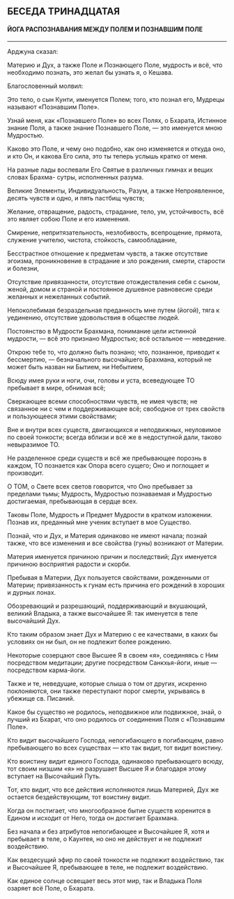 ## БЕСЕДА ТРИНАДЦАТАЯ
#### ЙОГА РАСПОЗНАВАНИЯ МЕЖДУ ПОЛЕМ И ПОЗНАВШИМ ПОЛЕ

---
Арджуна сказал:

Материю и Дух, а также Поле и Познающего Поле, мудрость и всё, что необходимо познать, это желал бы узнать я, о Кешава.

Благословенный молвил:

Это тело, о сын Кунти, именуется Полем; того, кто познал его, Мудрецы называют «Познавшим Поле».

Узнай меня, как «Познавшего Поле» во всех Полях, о Бхарата, Истинное знание Поля, а также знание Познавшего Поле, — это именуется мною Мудростью.

Каково это Поле, и чему оно подобно, как оно изменяется и откуда оно, и кто Он, и какова Его сила, это ты теперь услышь кратко от меня.

На разные лады воспевали Его Святые в различных гимнах и вещих словах Брахма- сутры, исполненных разума.

Великие Элементы, Индивидуальность, Разум, а также Непроявленное, десять чувств и одно, и пять пастбищ чувств;

Желание, отвращение, радость, страдание, тело, ум, устойчивость, всё это являет собою Поле и его изменения.

Смирение, непритязательность, незлобивость, всепрощение, прямота, служение учителю, чистота, стойкость, самообладание,

Бесстрастное отношение к предметам чувств, а также отсутствие эгоизма, проникновение в страдание и зло рождения, смерти, старости и болезни,

Отсутствие привязанности, отсутствие отождествления себя с сыном, женой, домом и страной и постоянное душевное равновесие среди желанных и нежеланных событий.

Непоколебимая безраздельная преданность мне путем (йогой), тяга к уединению, отсутствие удовольствия в обществе людей.

Постоянство в Мудрости Брахмана, понимание цели истинной мудрости, — всё это признано Мудростью; всё остальное — неведение.

Открою тебе то, что должно быть познано; что, познанное, приводит к бессмертию, — безначального высочайшего Брахмана, который не может быть назван ни Бытием, ни Небытием,

Всюду имея руки и ноги, очи, головы и уста, всеведующее ТО пребывает в мире, обнимая всё;

Сверкающее всеми способностями чувств, не имея чувств; не связанное ни с чем и поддерживающее всё; свободное от трех свойств и пользующееся этими свойствами;

Вне и внутри всех существ, двигающихся и неподвижных, неуловимое по своей тонкости; всегда вблизи и всё же в недоступной дали, таково невыразимое ТО.

Не разделенное среди существ и всё же пребывающее порознь в каждом, ТО познается как Опора всего сущего; Оно и поглощает и производит.

О ТОМ, о Свете всех светов говорится, что Оно пребывает за пределами тьмы; Мудрость, Мудростью познаваемая и Мудростью достигаемая, пребывающая в сердце всех.

Таковы Поле, Мудрость и Предмет Мудрости в кратком изложении. Познав их, преданный мне ученик вступает в мое Существо.

Познай, что и Дух, и Материя одинаково не имеют начала; познай также, что все изменения и все свойства (гуны) возникают от Материи.

Материя именуется причиною причин и последствий; Дух именуется причиною восприятия радости и скорби.

Пребывая в Материи, Дух пользуется свойствами, рожденными от Материи; привязанность к гунам есть причина его рождений в хороших и дурных лонах.

Обозревающий и разрешающий, поддерживающий и вкушающий, великий Владыка, а также высочайшее Я: так именуется в теле высочайший Дух.

Кто таким образом знает Дух и Материю с ее качествами, в каких бы условиях он ни был, он не подлежит более рождению.

Некоторые созерцают свое Высшее Я в своем «я», соединяясь с Ним посредством медитации; другие посредством Санкхья-йоги, иные — посредством карма-йоги.

Также и те, неведущие, которые слыша о том от других, искренно поклоняются, они также переступают порог смерти, укрываясь в убежище св. Писаний.

Какое бы существо не родилось, неподвижное или подвижное, знай, о лучший из Бхарат, что оно родилось от соединения Поля с «Познавшим Поле».

Кто видит высочайшего Господа, непогибающего в погибающем, равно пребывающего во всех существах — кто так видит, тот видит воистину.

Кто воистину видит единого Господа, одинаково пребывающего всюду, тот своим низшим «я» не разрушает Высшее Я и благодаря этому вступает на Высочайший Путь.

Тот, кто видит, что все действия исполняются лишь Материей, Дух же остается бездействующим, тот воистину видит.

Когда он постигает, что многообразное бытие существ коренится в Едином и исходит от Него, тогда он достигает Брахмана.

Без начала и без атрибутов непогибающее и Высочайшее Я, хотя и пребывает в теле, о Каунтея, но оно не действует и не подлежит воздействию.

Как вездесущий эфир по своей тонкости не подлежит воздействию, так и Высочайшее Я, пребывающее в теле, не подлежит воздействию.

Как единое солнце освещает весь этот мир, так и Владыка Поля озаряет всё Поле, о Бхарата.
